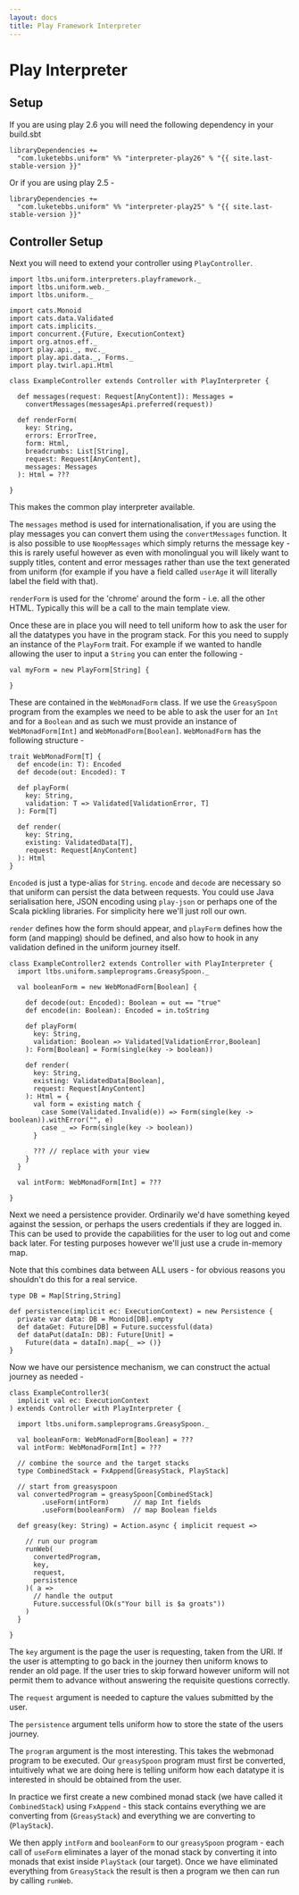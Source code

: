 ```yaml
---
layout: docs
title: Play Framework Interpreter
---
```


# Play Interpreter

## Setup 

If you are using play 2.6 you will need the following dependency in your build.sbt

```
libraryDependencies +=
  "com.luketebbs.uniform" %% "interpreter-play26" % "{{ site.last-stable-version }}"
```

Or if you are using play 2.5 - 

```
libraryDependencies +=
  "com.luketebbs.uniform" %% "interpreter-play25" % "{{ site.last-stable-version }}"
```

## Controller Setup

Next you will need to extend your controller using `PlayController`.

```tut:silent
import ltbs.uniform.interpreters.playframework._
import ltbs.uniform.web._
import ltbs.uniform._

import cats.Monoid
import cats.data.Validated
import cats.implicits._
import concurrent.{Future, ExecutionContext}
import org.atnos.eff._
import play.api._, mvc._
import play.api.data._, Forms._
import play.twirl.api.Html

class ExampleController extends Controller with PlayInterpreter {

  def messages(request: Request[AnyContent]): Messages = 
    convertMessages(messagesApi.preferred(request))
  
  def renderForm(
    key: String,
	errors: ErrorTree, 
	form: Html, 
	breadcrumbs: List[String], 
	request: Request[AnyContent], 
	messages: Messages
  ): Html = ???

}
```

This makes the common play interpreter available. 

The `messages` method is used for internationalisation, if you are
using the play messages you can convert them using the
`convertMessages` function. It is also possible to use `NoopMessages`
which simply returns the message key - this is rarely useful however as
even with monolingual you will likely want to supply titles, content
and error messages rather than use the text generated from uniform
(for example if you have a field called `userAge` it will literally
label the field with that).

`renderForm` is used for the 'chrome' around the form - i.e. all the
other HTML. Typically this will be a call to the main template view. 

Once these are in place you will need to tell uniform how to ask the
user for all the datatypes you have in the program stack. For this you
need to supply an instance of the `PlayForm` trait. For example if we 
wanted to handle allowing the user to input a `String` you can enter
the following - 

```tut:silent
val myForm = new PlayForm[String] {
	
}
```

These are contained in
the `WebMonadForm` class. If we use the
`GreasySpoon` program from the examples we need to be able to ask the user for
an `Int` and for a `Boolean` and as such we must provide an instance of
`WebMonadForm[Int]` and `WebMonadForm[Boolean]`. `WebMonadForm` has the
following structure - 

```
trait WebMonadForm[T] {
  def encode(in: T): Encoded
  def decode(out: Encoded): T
  
  def playForm(
    key: String, 
    validation: T => Validated[ValidationError, T]
  ): Form[T]
  
  def render(
    key: String, 
    existing: ValidatedData[T], 
    request: Request[AnyContent]
  ): Html
}
```

`Encoded` is just a type-alias for `String`. `encode` and `decode` are necessary so that uniform
can persist the data between requests. You could use Java serialisation here,
JSON encoding using `play-json` or perhaps one of the Scala pickling libraries.
For simplicity here we'll just roll our own. 

`render` defines how the form should appear, and `playForm` defines how the form
(and mapping) should be defined, and also how to hook in any validation defined
in the uniform journey itself.

```tut:silent
class ExampleController2 extends Controller with PlayInterpreter {
  import ltbs.uniform.sampleprograms.GreasySpoon._
  
  val booleanForm = new WebMonadForm[Boolean] {
  
    def decode(out: Encoded): Boolean = out == "true"
    def encode(in: Boolean): Encoded = in.toString
    
    def playForm(
      key: String, 
      validation: Boolean => Validated[ValidationError,Boolean]
    ): Form[Boolean] = Form(single(key -> boolean))
    
    def render(
      key: String, 
      existing: ValidatedData[Boolean], 
      request: Request[AnyContent]
    ): Html = {
      val form = existing match {
        case Some(Validated.Invalid(e)) => Form(single(key -> boolean)).withError("", e)
        case _ => Form(single(key -> boolean))
      }

      ??? // replace with your view
    }
  }

  val intForm: WebMonadForm[Int] = ???

}
```

Next we need a persistence provider. Ordinarily we'd have something keyed
against the session, or perhaps the users credentials if they are logged in.
This can be used to provide the capabilities for the user to log out and come
back later. For testing purposes however we'll just use a crude in-memory map. 

Note that this combines data between ALL users - for obvious reasons you
shouldn't do this for a real service. 

```tut
type DB = Map[String,String]

def persistence(implicit ec: ExecutionContext) = new Persistence {
  private var data: DB = Monoid[DB].empty
  def dataGet: Future[DB] = Future.successful(data)
  def dataPut(dataIn: DB): Future[Unit] =
    Future(data = dataIn).map{_ => ()}
}
```

Now we have our persistence mechanism, we can construct the actual journey as
needed - 

```tut:silent
class ExampleController3(
  implicit val ec: ExecutionContext
) extends Controller with PlayInterpreter {

  import ltbs.uniform.sampleprograms.GreasySpoon._
  
  val booleanForm: WebMonadForm[Boolean] = ???
  val intForm: WebMonadForm[Int] = ???

  // combine the source and the target stacks
  type CombinedStack = FxAppend[GreasyStack, PlayStack]
  
  // start from greasyspoon
  val convertedProgram = greasySpoon[CombinedStack]
        .useForm(intForm)      // map Int fields
        .useForm(booleanForm)  // map Boolean fields

  def greasy(key: String) = Action.async { implicit request =>
  
    // run our program
    runWeb(             
      convertedProgram,   
      key,
      request,
      persistence
    )( a => 
      // handle the output
      Future.successful(Ok(s"Your bill is $a groats"))
    )
  }

}
```

The `key` argument is the page the user is requesting, taken from the URI. If
the user is attempting to go back in the journey then uniform knows to render an
old page. If the user tries to skip forward however uniform will not permit them
to advance without answering the requisite questions correctly.

The `request` argument is needed to capture the values submitted by the user. 

The `persistence` argument tells uniform how to store the state of the users
journey. 

The `program` argument is the most interesting. This takes the webmonad program
to be executed. Our `greasySpoon` program must first be converted, intuitively
what we are doing here is telling uniform how each datatype it is interested in
should be obtained from the user. 

In practice we first create a new combined monad stack (we have called it
`CombinedStack`) using `FxAppend` - this stack 
contains everything we are converting from (`GreasyStack`) and everything we are
converting to (`PlayStack`). 

We then apply `intForm` and `booleanForm` to our `greasySpoon` program - each
call of `useForm` eliminates a layer of the monad stack by converting it into
monads that exist inside `PlayStack` (our target). Once we have eliminated
everything from `GreasyStack` the result is then a program we then can run by
calling `runWeb`.
